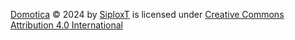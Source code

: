 [Domotica](https://github.com/SiploxT/Domotica) © 2024 by [SiploxT](https://github.com/SiploxT/) is licensed under [Creative Commons Attribution 4.0 International](https://creativecommons.org/licenses/by-nc/4.0/?ref=chooser-v1)
